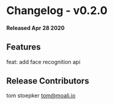 # Changelog - v0.2.0
#### Released Apr 28 2020


## Features

feat: add face recognition api



## Release Contributors

tom stoepker <tom@moali.io>

